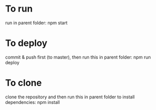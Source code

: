 # To run
run in parent folder:
npm start

# To deploy
commit & push first (to master), then run this in parent folder:
npm run deploy

# To clone
clone the repository and then run this in parent folder to install dependencies:
npm install